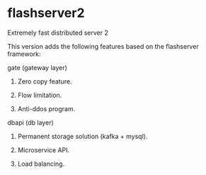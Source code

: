 # flashserver2
Extremely fast distributed server 2

This version adds the following features based on the flashserver framework:

gate (gateway layer)
1. Zero copy feature.

2. Flow limitation.

3. Anti-ddos program.

dbapi (db layer)

1. Permanent storage solution (kafka + mysql).

2. Microservice API.

3. Load balancing.
